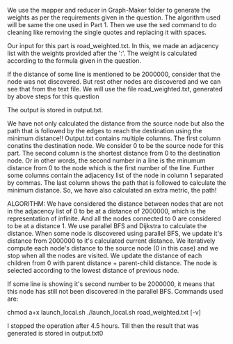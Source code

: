 We use the mapper and reducer in Graph-Maker folder to generate the weights as per the requirements given in the question.
The algorithm used will be same the one used in Part 1. Then we use the sed command to do cleaning like removing the single quotes and replacing it with spaces.

Our input for this part is road_weighted.txt. In this, we made an adjacency list with the weights provided after the ':'. 
The weight is calculated according to the formula given in the question.

If the distance of some line is mentioned to be 2000000, consider that the node was not discovered. But rest other nodes are discovered and we can see that from the text file.
We will use the file road_weighted.txt, generated by above steps for this question

The output is stored in output.txt.

We have not only calculated the distance from the source node but also the path that is followed by the edges to reach the destination using the minimum distance!!
Output.txt contains multiple columns. The first column conatins the destination node. 
We consider 0 to be the source node for this part. 
The second column is the shortest distance from 0 to the destination node. Or in other words, the second number in a line is the minumum distance from 0 to the node which is the first number of the line.
Further some columns contain the adjacency list of the node in column 1 separated by commas.
The last column shows the path that is followed to calculate the minimum distance.
So, we have also calculated an extra metric, the path!

ALGORITHM:
We have considered the distance between nodes that are not in the adjacency list of 0 to be at a distance of 2000000, which is the representation of infinite.
And all the nodes connected to 0 are considered to be at a distance 1.
We use parallel BFS and Dijkstra to calculate the distance. When some node is discovered using parallel BFS, we update it's distance from 2000000 to it's calculated current distance.
We iteratively compute each node's distance to the source node (0 in this case) and we stop when all the nodes are visited.
We update the distance of each children from 0 with parent distance + parent-child distance.
The node is selected according to the lowest distance of previous node.

If some line is showing it's second number to be 2000000, it means that this node has still not been discovered in the parallel BFS.
Commands used are:

chmod a+x launch_local.sh
./launch_local.sh road_weighted.txt [-v]

I stopped the operation after 4.5 hours.
Till then the result that was generated is stored in output.txt0

